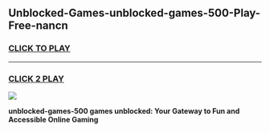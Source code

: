 
## Unblocked-Games-unblocked-games-500-Play-Free-nancn
<h3>
<a href="https://premium76.site?title=unblocked-games-500&ref=23A">CLICK TO PLAY</a></h3>
<hr>

<h3>
<a href="https://premium76.site?title=unblocked-games-500&ref=23A">CLICK 2 PLAY</a>
  
</h3>

<a href="https://premium76.site?title=unblocked-games-500&ref=23A"><img src="https://clearcache.store/games.png"></a>


**unblocked-games-500 games unblocked: Your Gateway to Fun and Accessible Online Gaming**
